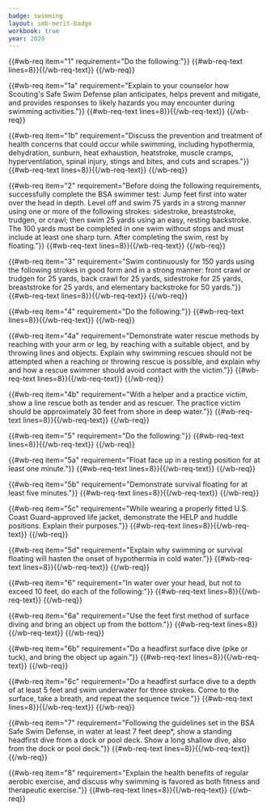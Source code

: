 ```yaml
---
badge: swimming
layout: smb-merit-badge
workbook: true
year: 2020
---
```



{{#wb-req item="1" requirement="Do the following:"}}
{{#wb-req-text lines=8}}{{/wb-req-text}}
{{/wb-req}}

{{#wb-req item="1a" requirement="Explain to your counselor how Scouting's Safe Swim Defense plan anticipates, helps prevent and mitigate, and provides responses to likely hazards you may encounter during swimming activities."}}
{{#wb-req-text lines=8}}{{/wb-req-text}}
{{/wb-req}}

{{#wb-req item="1b" requirement="Discuss the prevention and treatment of health concerns that could occur while swimming, including hypothermia, dehydration, sunburn, heat exhaustion, heatstroke, muscle cramps, hyperventilation, spinal injury, stings and bites, and cuts and scrapes."}}
{{#wb-req-text lines=8}}{{/wb-req-text}}
{{/wb-req}}

{{#wb-req item="2" requirement="Before doing the following requirements, successfully complete the BSA swimmer test: Jump feet first into water over the head in depth. Level off and swim 75 yards in a strong manner using one or more of the following strokes: sidestroke, breaststroke, trudgen, or crawl; then swim 25 yards using an easy, resting backstroke. The 100 yards must be completed in one swim without stops and must include at least one sharp turn. After completing the swim, rest by floating."}}
{{#wb-req-text lines=8}}{{/wb-req-text}}
{{/wb-req}}

{{#wb-req item="3" requirement="Swim continuously for 150 yards using the following strokes in good form and in a strong manner: front crawl or trudgen for 25 yards, back crawl for 25 yards, sidestroke for 25 yards, breaststroke for 25 yards, and elementary backstroke for 50 yards."}}
{{#wb-req-text lines=8}}{{/wb-req-text}}
{{/wb-req}}

{{#wb-req item="4" requirement="Do the following:"}}
{{#wb-req-text lines=8}}{{/wb-req-text}}
{{/wb-req}}

{{#wb-req item="4a" requirement="Demonstrate water rescue methods by reaching with your arm or leg, by reaching with a suitable object, and by throwing lines and objects. Explain why swimming rescues should not be attempted when a reaching or throwing rescue is possible, and explain why and how a rescue swimmer should avoid contact with the victim."}}
{{#wb-req-text lines=8}}{{/wb-req-text}}
{{/wb-req}}

{{#wb-req item="4b" requirement="With a helper and a practice victim, show a line rescue both as tender and as rescuer. The practice victim should be approximately 30 feet from shore in deep water."}}
{{#wb-req-text lines=8}}{{/wb-req-text}}
{{/wb-req}}

{{#wb-req item="5" requirement="Do the following:"}}
{{#wb-req-text lines=8}}{{/wb-req-text}}
{{/wb-req}}

{{#wb-req item="5a" requirement="Float face up in a resting position for at least one minute."}}
{{#wb-req-text lines=8}}{{/wb-req-text}}
{{/wb-req}}

{{#wb-req item="5b" requirement="Demonstrate survival floating for at least five minutes."}}
{{#wb-req-text lines=8}}{{/wb-req-text}}
{{/wb-req}}

{{#wb-req item="5c" requirement="While wearing a properly fitted U.S. Coast Guard–approved life jacket, demonstrate the HELP and huddle positions. Explain their purposes."}}
{{#wb-req-text lines=8}}{{/wb-req-text}}
{{/wb-req}}

{{#wb-req item="5d" requirement="Explain why swimming or survival floating will hasten the onset of hypothermia in cold water."}}
{{#wb-req-text lines=8}}{{/wb-req-text}}
{{/wb-req}}

{{#wb-req item="6" requirement="In water over your head, but not to exceed 10 feet, do each of the following:"}}
{{#wb-req-text lines=8}}{{/wb-req-text}}
{{/wb-req}}

{{#wb-req item="6a" requirement="Use the feet first method of surface diving and bring an object up from the bottom."}}
{{#wb-req-text lines=8}}{{/wb-req-text}}
{{/wb-req}}

{{#wb-req item="6b" requirement="Do a headfirst surface dive (pike or tuck), and bring the object up again."}}
{{#wb-req-text lines=8}}{{/wb-req-text}}
{{/wb-req}}

{{#wb-req item="6c" requirement="Do a headfirst surface dive to a depth of at least 5 feet and swim underwater for three strokes. Come to the surface, take a breath, and repeat the sequence twice."}}
{{#wb-req-text lines=8}}{{/wb-req-text}}
{{/wb-req}}

{{#wb-req item="7" requirement="Following the guidelines set in the BSA Safe Swim Defense, in water at least 7 feet deep*, show a standing headfirst dive from a dock or pool deck. Show a long shallow dive, also from the dock or pool deck."}}
{{#wb-req-text lines=8}}{{/wb-req-text}}
{{/wb-req}}

{{#wb-req item="8" requirement="Explain the health benefits of regular aerobic exercise, and discuss why swimming is favored as both fitness and therapeutic exercise."}}
{{#wb-req-text lines=8}}{{/wb-req-text}}
{{/wb-req}}
